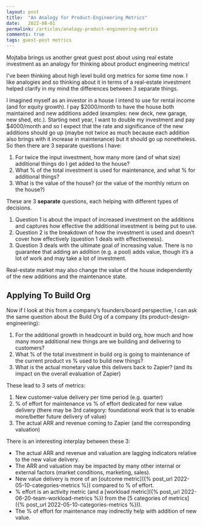 ```yaml
---
layout: post
title:  "An Analogy for Product-Engineering Metrics"
date:   2022-08-01
permalink: /articles/analogy-product-engineering-metrics
comments: true
tags: guest-post metrics
---
```


Mojtaba brings us another great guest post about using real estate investment as an analogy for thinking about product engineering metrics!

I've been thinking about high level build org metrics for some time now. I like analogies and so thinking about it in terms of a real-estate investment helped clarify in my mind the differences between 3 separate things.

I imagined myself as an investor in a house I intend to use for rental income (and for equity growth). I pay $2000/month to have the house both maintained and new additions added (examples: new deck, new garage, new shed, etc.). Starting next year, I want to double my investment and pay $4000/month and so I expect that the rate and significance of the new additions should go up (maybe not twice as much because each addition also brings with it increase in maintenance) but it should go up nonetheless. So then there are 3 separate questions I have:

1. For twice the input investment, how many more (and of what size) additional things do I get added to the house?
1. What % of the total investment is used for maintenance, and what % for additional things?
1. What is the value of the house? (or the value of the monthly return on the house?)


These are 3 **separate** questions, each helping with different types of decisions.

1. Question 1 is about the impact of increased investment on the additions and captures how effective the additional investment is being put to use.
1. Question 2 is the breakdown of how the investment is used and doesn’t cover how effectively (question 1 deals with effectiveness).
1. Question 3 deals with the ultimate goal of increasing value. There is no guarantee that adding an addition (e.g. a pool) adds value, though it’s a lot of work and may take a lot of investment. 

Real-estate market may also change the value of the house independently of the new additions and the maintenance state. 

## Applying To Build Org

Now if I look at this from a company’s founders/board perspective, I can ask the same question about the Build Org of a company (its product-design-engineering):

1. For the additional growth in headcount in build org, how much and how many more additional new things are we building and delivering to customers?
1. What % of the total investment in build org is going to maintenance of the current product vs % used to build new things?
1. What is the actual monetary value this delivers back to Zapier? (and its impact on the overall evaluation of Zapier)

These lead to 3 sets of metrics:

1. New customer-value delivery per time period (e.g. quarter)
1. % of effort for maintenance vs % of effort dedicated for new value delivery (there may be 3rd category: foundational work that is to enable more/better future delivery of value)
1. The actual ARR and revenue coming to Zapier (and the corresponding valuation)

There is an interesting interplay between these 3:

- The actual ARR and revenue and valuation are lagging indicators relative to the new value delivery.
- The ARR and valuation may be impacted by many other internal or external factors (market conditions, marketing, sales).
- New value delivery is more of an [outcome metric]({% post_url 2022-05-10-categories-metrics %}) compared to % of effort.
- % effort is an activity metric (and a [workload metric]({% post_url 2022-06-20-team-workload-metrics %}) from the [5 categories of metrics]({% post_url 2022-05-10-categories-metrics %})).
- The % of effort for maintenance may indirectly help with addition of new value.
